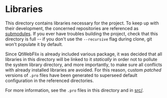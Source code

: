 Libraries
=========

This directory contains libraries necessary for the project. To keep up with
their development, the concerned repositories are referenced as [submodules][1].
If you ever have troubles building the project, check that this directory is
full -- if you don't use the `--recursive` flag during clone, git won't populate
it by default.

Since QtWebFlix is already included various package, it was decided that all
libraries in this directory will be linked to it *statically* in order not to
pollute the system library directory, and more importantly, to make sure all
conflicts with already installed libraries are avoided. For this reason, custom
*patched* versions of `.pro` files have been generated to superseed default
configuration in the referenced directories.

For more information, see the `.pro` files in this directory and in [src/][2].

[1]: https://git-scm.com/docs/git-submodule
[2]: ../src/src.pro

